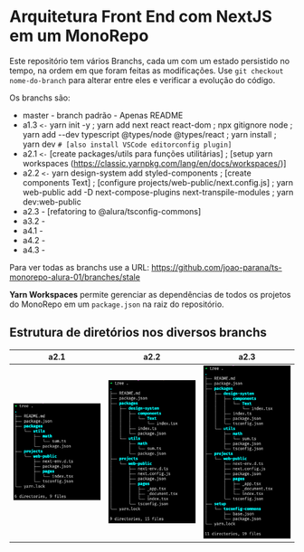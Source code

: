 # Arquitetura Front End com NextJS em um MonoRepo

Este repositório tem vários Branchs, cada um com um estado persistido no tempo, na ordem em que foram feitas as modificações. Use `git checkout nome-do-branch` para alterar entre eles e verificar a evolução do código.

Os branchs são:

-  master - branch padrão - Apenas README
-  a1.3 `<-` yarn init -y ; yarn add next react react-dom ; npx gitignore node ; yarn add --dev typescript @types/node @types/react ; yarn install ; yarn dev  `# [also install VSCode editorconfig plugin]`
-  a2.1 `<-` [create packages/utils para funções utilitárias] ; [setup yarn workspaces (https://classic.yarnpkg.com/lang/en/docs/workspaces/)] 
-  a2.2 `<-` yarn design-system add styled-components ; [create components Text] ; [configure projects/web-public/next.config.js] ; yarn web-public add -D next-compose-plugins next-transpile-modules ; yarn dev:web-public
-  a2.3 - [refatoring to @alura/tsconfig-commons]
-  a3.2 -
-  a4.1 -
-  a4.2 -
-  a4.3 -

Para ver todas as branchs use a URL: https://github.com/joao-parana/ts-monorepo-alura-01/branches/stale

**Yarn Workspaces** permite gerenciar as dependências de todos os projetos do MonoRepo em um `package.json` na raiz do repositório.

## Estrutura de diretórios nos diversos branchs

| a2.1 | a2.2 | a2.3 |
| :---: | :---: | :---: |
| ![2.1](img/a2.1.png)   |![2.2](img/a2.2.png)      | ![2.3](img/a2.3.png)     |
